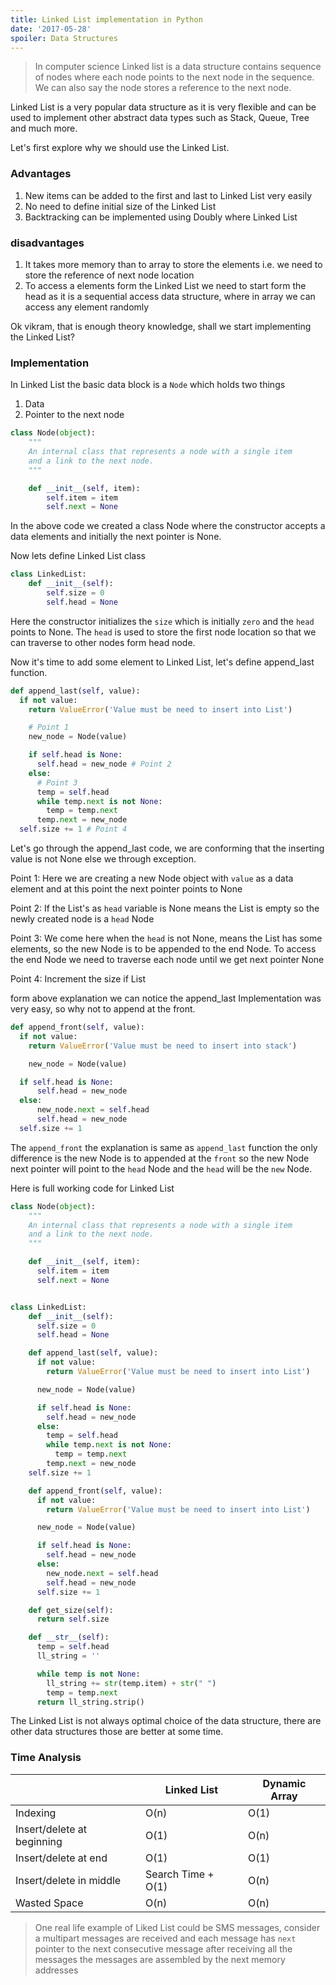 ```yaml
---
title: Linked List implementation in Python
date: '2017-05-28'
spoiler: Data Structures
---
```


> In computer science Linked list is a data structure contains sequence of nodes where each node points to the next node in the sequence. We can also say the node stores a reference to the next node.

Linked List is a very popular data structure as it is very flexible and can be used to implement other abstract data types such as Stack, Queue, Tree and much more.

Let's first explore why we should use the Linked List.

### Advantages

1. New items can be added to the first and last to Linked List very easily
2. No need to define initial size of the Linked List
3. Backtracking can be implemented using Doubly where Linked List

### disadvantages

1. It takes more memory than to array to store the elements i.e. we need to store the reference of next node location
2. To access a elements form the Linked List we need to start form the head as it is a sequential access data structure, where in array we can access any element randomly

Ok vikram, that is enough theory knowledge, shall we start implementing the Linked List?

### Implementation

In Linked List the basic data block is a `Node` which holds two things

1. Data
2. Pointer to the next node

```python
class Node(object):
    """
    An internal class that represents a node with a single item
    and a link to the next node.
    """

    def __init__(self, item):
        self.item = item
        self.next = None
```

In the above code we created a class Node where the constructor accepts a data elements and initially the next pointer is None.

Now lets define Linked List class

```python
class LinkedList:
    def __init__(self):
        self.size = 0
        self.head = None
```

Here the constructor initializes the `size` which is initially `zero` and the `head` points to None. The `head` is used to store the first node location so that we can traverse to other nodes form head node.

Now it's time to add some element to Linked List, let's define append_last function.

```python
def append_last(self, value):
  if not value:
    return ValueError('Value must be need to insert into List')

    # Point 1
    new_node = Node(value)

    if self.head is None:
      self.head = new_node # Point 2
    else:
      # Point 3
      temp = self.head
      while temp.next is not None:
        temp = temp.next
      temp.next = new_node
  self.size += 1 # Point 4
```

Let's go through the append_last code, we are conforming that the inserting value is not None else we through exception.

Point 1: Here we are creating a new Node object with `value` as a data element and at this point the next pointer points to None

Point 2: If the List's as `head` variable is None means the List is empty so the newly created node is a `head` Node

Point 3: We come here when the `head` is not None, means the List has some elements, so the new Node is to be appended to the end Node. To access the end Node we need to traverse each node until we get next pointer None

Point 4: Increment the size if List

form above explanation we can notice the append_last Implementation was very easy, so why not to append at the front.

```python
def append_front(self, value):
  if not value:
    return ValueError('Value must be need to insert into stack')

    new_node = Node(value)

  if self.head is None:
      self.head = new_node
  else:
      new_node.next = self.head
      self.head = new_node
  self.size += 1
```

The `append_front` the explanation is same as `append_last` function the only difference is the new Node is to appended at the `front` so the new Node next pointer will point to the `head` Node and the `head` will be the `new` Node.

Here is full working code for Linked List

```python
class Node(object):
    """
    An internal class that represents a node with a single item
    and a link to the next node.
    """

    def __init__(self, item):
      self.item = item
      self.next = None


class LinkedList:
    def __init__(self):
      self.size = 0
      self.head = None

    def append_last(self, value):
      if not value:
        return ValueError('Value must be need to insert into List')

      new_node = Node(value)

      if self.head is None:
        self.head = new_node
      else:
        temp = self.head
        while temp.next is not None:
          temp = temp.next
        temp.next = new_node
    self.size += 1

    def append_front(self, value):
      if not value:
        return ValueError('Value must be need to insert into List')

      new_node = Node(value)

      if self.head is None:
        self.head = new_node
      else:
        new_node.next = self.head
        self.head = new_node
      self.size += 1

    def get_size(self):
      return self.size

    def __str__(self):
      temp = self.head
      ll_string = ''

      while temp is not None:
        ll_string += str(temp.item) + str(" ")
        temp = temp.next
      return ll_string.strip()
```

The Linked List is not always optimal choice of the data structure, there are other data structures those are better at some time.

### Time Analysis

|                            | Linked List        | Dynamic Array |
| -------------------------- | ------------------ | ------------- |
| Indexing                   | O(n)               | O(1)          |
| Insert/delete at beginning | O(1)               | O(n)          |
| Insert/delete at end       | O(1)               | O(1)          |
| Insert/delete in middle    | Search Time + O(1) | O(n)          |
| Wasted Space               | O(n)               | O(n)          |

> One real life example of Liked List could be SMS messages, consider a multipart messages are received and each message has `next` pointer to the next consecutive message after receiving all the messages the messages are assembled by the next memory addresses
